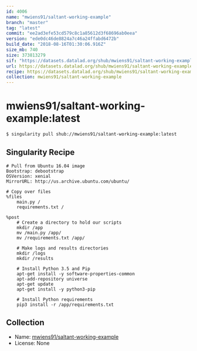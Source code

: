 ```yaml
---
id: 4006
name: "mwiens91/saltant-working-example"
branch: "master"
tag: "latest"
commit: "ee2ad3efe53cd579c8c1a85612d3f68696ab0eea"
version: "ede0dc46de8824a7c46a24ffabd6472b"
build_date: "2018-08-16T01:30:06.916Z"
size_mb: 740
size: 373813279
sif: "https://datasets.datalad.org/shub/mwiens91/saltant-working-example/latest/2018-08-16-ee2ad3ef-ede0dc46/ede0dc46de8824a7c46a24ffabd6472b.simg"
url: https://datasets.datalad.org/shub/mwiens91/saltant-working-example/latest/2018-08-16-ee2ad3ef-ede0dc46/
recipe: https://datasets.datalad.org/shub/mwiens91/saltant-working-example/latest/2018-08-16-ee2ad3ef-ede0dc46/Singularity
collection: mwiens91/saltant-working-example
---
```


# mwiens91/saltant-working-example:latest

```bash
$ singularity pull shub://mwiens91/saltant-working-example:latest
```

## Singularity Recipe

```singularity
# Pull from Ubuntu 16.04 image
Bootstrap: debootstrap
OSVersion: xenial
MirrorURL: http://us.archive.ubuntu.com/ubuntu/

# Copy over files
%files
    main.py /
    requirements.txt /

%post
    # Create a directory to hold our scripts
    mkdir /app
    mv /main.py /app/
    mv /requirements.txt /app/

    # Make logs and results directories
    mkdir /logs
    mkdir /results

    # Install Python 3.5 and Pip
    apt-get install -y software-properties-common
    apt-add-repository universe
    apt-get update
    apt-get install -y python3-pip

    # Install Python requirements
    pip3 install -r /app/requirements.txt
```

## Collection

 - Name: [mwiens91/saltant-working-example](https://github.com/mwiens91/saltant-working-example)
 - License: None

